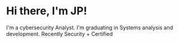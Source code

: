 <h1>Hi there, I'm JP!</h1>

I'm a cybersecurity Analyst. I'm graduating in Systems analysis and development. Recently Security + Certified
